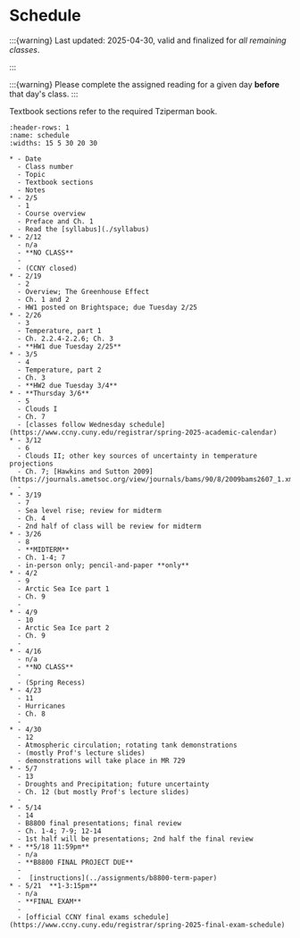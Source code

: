 # Schedule

:::{warning} 
Last updated: 2025-04-30, valid and finalized for *all remaining classes*.
<!-- class up to and including **2025-05-23**.  For classes *after* this date, the schedule is **tentative**. -->
:::

:::{warning}
Please complete the assigned reading for a given day **before** that day's class.
:::

Textbook sections refer to the required Tziperman book.


```{list-table}
:header-rows: 1
:name: schedule
:widths: 15 5 30 20 30

* - Date
  - Class number
  - Topic
  - Textbook sections
  - Notes
* - 2/5
  - 1
  - Course overview
  - Preface and Ch. 1
  - Read the [syllabus](./syllabus)
* - 2/12
  - n/a
  - **NO CLASS**
  - 
  - (CCNY closed)
* - 2/19
  - 2
  - Overview; The Greenhouse Effect
  - Ch. 1 and 2
  - HW1 posted on Brightspace; due Tuesday 2/25
* - 2/26
  - 3
  - Temperature, part 1
  - Ch. 2.2.4-2.2.6; Ch. 3
  - **HW1 due Tuesday 2/25**
* - 3/5
  - 4
  - Temperature, part 2
  - Ch. 3
  - **HW2 due Tuesday 3/4**
* - **Thursday 3/6**
  - 5
  - Clouds I
  - Ch. 7
  - [classes follow Wednesday schedule](https://www.ccny.cuny.edu/registrar/spring-2025-academic-calendar)
* - 3/12
  - 6
  - Clouds II; other key sources of uncertainty in temperature projections
  - Ch. 7; [Hawkins and Sutton 2009](https://journals.ametsoc.org/view/journals/bams/90/8/2009bams2607_1.xml)
  - 
* - 3/19
  - 7
  - Sea level rise; review for midterm
  - Ch. 4
  - 2nd half of class will be review for midterm
* - 3/26
  - 8
  - **MIDTERM**
  - Ch. 1-4; 7
  - in-person only; pencil-and-paper **only**
* - 4/2
  - 9
  - Arctic Sea Ice part 1
  - Ch. 9
  - 
* - 4/9
  - 10
  - Arctic Sea Ice part 2
  - Ch. 9
  - 
* - 4/16
  - n/a
  - **NO CLASS**
  - 
  - (Spring Recess)
* - 4/23
  - 11
  - Hurricanes
  - Ch. 8
  - 
* - 4/30
  - 12
  - Atmospheric circulation; rotating tank demonstrations
  - (mostly Prof's lecture slides)
  - demonstrations will take place in MR 729
* - 5/7
  - 13
  - Droughts and Precipitation; future uncertainty
  - Ch. 12 (but mostly Prof's lecture slides)
  -
* - 5/14
  - 14
  - B8800 final presentations; final review
  - Ch. 1-4; 7-9; 12-14
  - 1st half will be presentations; 2nd half the final review
* - **5/18 11:59pm**
  - n/a
  - **B8800 FINAL PROJECT DUE**
  -
  -  [instructions](../assignments/b8800-term-paper)
* - 5/21  **1-3:15pm**
  - n/a
  - **FINAL EXAM**
  -
  - [official CCNY final exams schedule](https://www.ccny.cuny.edu/registrar/spring-2025-final-exam-schedule)


```
